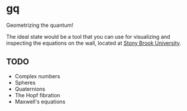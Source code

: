# gq
Geometrizing the quantum!

The ideal state would be a tool that you can use for visualizing and inspecting the equations on the wall, located at [Stony Brook University](http://www.math.stonybrook.edu/~tony/scgp/wall-story/wall-story.html).

## TODO
- Complex numbers
- Spheres
- Quaternions
- The Hopf fibration
- Maxwell's equations

